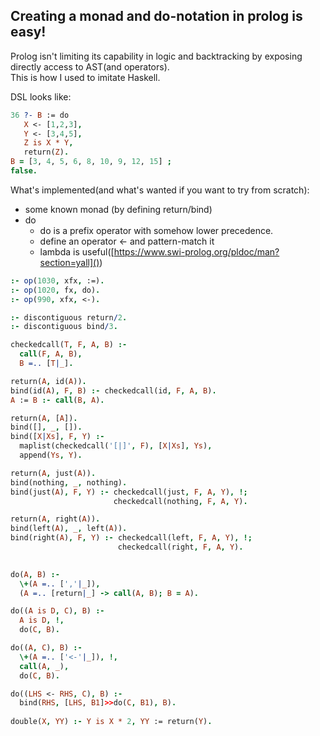 ## Creating a monad and do-notation in prolog is easy!
Prolog isn't limiting its capability in logic and backtracking by exposing directly access to AST(and operators).  
This is how I used to imitate Haskell.

DSL looks like:
```prolog
36 ?- B := do
   X <- [1,2,3],
   Y <- [3,4,5],
   Z is X * Y,
   return(Z).
B = [3, 4, 5, 6, 8, 10, 9, 12, 15] ;
false.
```

What's implemented(and what's wanted if you want to try from scratch):
   * some known monad (by defining return/bind)
   * do
     * do is a prefix operator with somehow lower precedence.
     * define an operator <- and pattern-match it
     * lambda is useful([https://www.swi-prolog.org/pldoc/man?section=yall]())


```prolog
:- op(1030, xfx, :=).
:- op(1020, fx, do).
:- op(990, xfx, <-).

:- discontiguous return/2.
:- discontiguous bind/3.

checkedcall(T, F, A, B) :-
  call(F, A, B),
  B =.. [T|_].

return(A, id(A)).
bind(id(A), F, B) :- checkedcall(id, F, A, B). 
A := B :- call(B, A).

return(A, [A]).
bind([], _, []).
bind([X|Xs], F, Y) :-
  maplist(checkedcall('[|]', F), [X|Xs], Ys), 
  append(Ys, Y).

return(A, just(A)).
bind(nothing, _, nothing).
bind(just(A), F, Y) :- checkedcall(just, F, A, Y), !;
                       checkedcall(nothing, F, A, Y).

return(A, right(A)).
bind(left(A), _, left(A)).
bind(right(A), F, Y) :- checkedcall(left, F, A, Y), !;
                        checkedcall(right, F, A, Y).
                            

do(A, B) :-
  \+(A =.. [','|_]),
  (A =.. [return|_] -> call(A, B); B = A).

do((A is D, C), B) :-
  A is D, !,
  do(C, B).

do((A, C), B) :-
  \+(A =.. ['<-'|_]), !,
  call(A, _),
  do(C, B).

do((LHS <- RHS, C), B) :-
  bind(RHS, [LHS, B1]>>do(C, B1), B).
      
double(X, YY) :- Y is X * 2, YY := return(Y).
```
